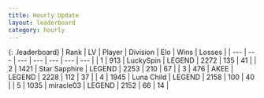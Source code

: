 ```yaml
---
title: Hourly Update
layout: leaderboard
category: hourly
---
```


{: .leaderboard}
| Rank | LV | Player | Division | Elo | Wins | Losses |
| --- | --- | --- | --- | --- | --- | --- |
| <span data-change="0">1</span> | 913 | <span title="ID: 498412">LuckySpin</span> | LEGEND | <span data-change="0">2272</span> | <span data-change="0">135</span> | <span data-change="0">41</span> |
| <span data-change="0">2</span> | 1421 | <span title="ID: 315148">Star Sapphire</span> | LEGEND | <span data-change="0">2253</span> | <span data-change="0">210</span> | <span data-change="0">67</span> |
| <span data-change="0">3</span> | 476 | <span title="ID: 455100">AKEE</span> | LEGEND | <span data-change="0">2228</span> | <span data-change="0">112</span> | <span data-change="0">37</span> |
| <span data-change="0">4</span> | 1945 | <span title="ID: 164871">Luna Child</span> | LEGEND | <span data-change="0">2158</span> | <span data-change="0">100</span> | <span data-change="0">40</span> |
| <span data-change="0">5</span> | 1035 | <span title="ID: 416373">miracle03</span> | LEGEND | <span data-change="0">2152</span> | <span data-change="0">66</span> | <span data-change="0">14</span> |